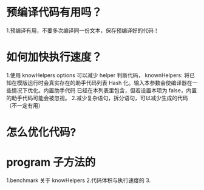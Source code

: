 
# 预编译代码有用吗？
1.预编译有用，不要多次编译同一份文本，保存预编译好的代码！
# 如何加快执行速度？
1.使用 knowHelpers  options 可以减少 helper 判断代码，
knownHelpers: 将已知在模版运行时会真实存在的助手代码列表 Hash 化。输入本参数会使编译器在一些情况下优化。内置助手代码 已经在本列表里包含，但若设置本项为 false，内置的助手代码可能会被忽视。
2.减少复杂语句，拆分语句，可以减少生成的代码（不一定有用）
# 怎么优化代码?

# program 子方法的


1.benchmark 关于 knowHelpers
2.代码体积与执行速度的
3.

